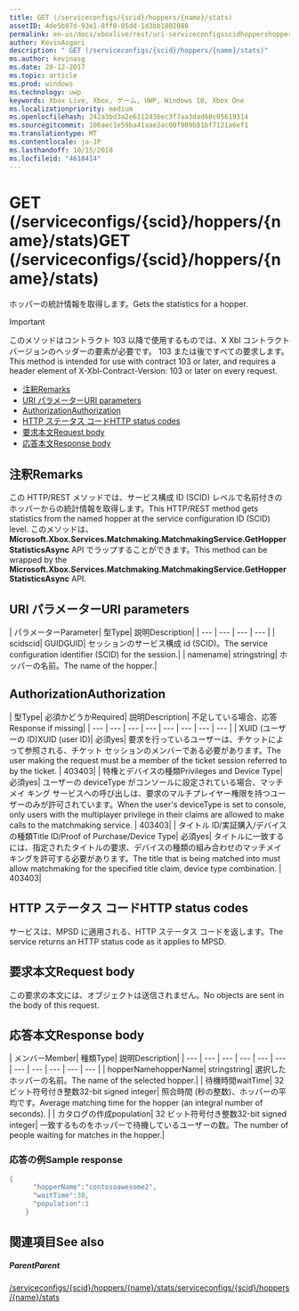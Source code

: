 ```yaml
---
title: GET (/serviceconfigs/{scid}/hoppers/{name}/stats)
assetID: 4de5b07d-93e1-8ff0-05dd-1d3bb1802088
permalink: en-us/docs/xboxlive/rest/uri-serviceconfigsscidhoppershoppernamestatsget.html
author: KevinAsgari
description: " GET (/serviceconfigs/{scid}/hoppers/{name}/stats)"
ms.author: kevinasg
ms.date: 20-12-2017
ms.topic: article
ms.prod: windows
ms.technology: uwp
keywords: Xbox Live, Xbox, ゲーム, UWP, Windows 10, Xbox One
ms.localizationpriority: medium
ms.openlocfilehash: 242a3bd3a2e6112436ec3f7aa3dad60c05619314
ms.sourcegitcommit: 106aec1e59ba41aae2ac00f909b81bf7121a6ef1
ms.translationtype: MT
ms.contentlocale: ja-JP
ms.lasthandoff: 10/15/2018
ms.locfileid: "4618414"
---
```

# <a name="get-serviceconfigsscidhoppersnamestats"></a><span data-ttu-id="44a12-104">GET (/serviceconfigs/{scid}/hoppers/{name}/stats)</span><span class="sxs-lookup"><span data-stu-id="44a12-104">GET (/serviceconfigs/{scid}/hoppers/{name}/stats)</span></span>

<span data-ttu-id="44a12-105">ホッパーの統計情報を取得します。</span><span class="sxs-lookup"><span data-stu-id="44a12-105">Gets the statistics for a hopper.</span></span>

> [!IMPORTANT]
> <span data-ttu-id="44a12-106">このメソッドはコントラクト 103 以降で使用するものでは、X Xbl コントラクト バージョンのヘッダーの要素が必要です。 103 または後ですべての要求します。</span><span class="sxs-lookup"><span data-stu-id="44a12-106">This method is intended for use with contract 103 or later, and requires a header element of X-Xbl-Contract-Version: 103 or later on every request.</span></span>

  * [<span data-ttu-id="44a12-107">注釈</span><span class="sxs-lookup"><span data-stu-id="44a12-107">Remarks</span></span>](#ID4ET)
  * [<span data-ttu-id="44a12-108">URI パラメーター</span><span class="sxs-lookup"><span data-stu-id="44a12-108">URI parameters</span></span>](#ID4E5)
  * [<span data-ttu-id="44a12-109">Authorization</span><span class="sxs-lookup"><span data-stu-id="44a12-109">Authorization</span></span>](#ID4EJB)
  * [<span data-ttu-id="44a12-110">HTTP ステータス コード</span><span class="sxs-lookup"><span data-stu-id="44a12-110">HTTP status codes</span></span>](#ID4E3C)
  * [<span data-ttu-id="44a12-111">要求本文</span><span class="sxs-lookup"><span data-stu-id="44a12-111">Request body</span></span>](#ID4EFD)
  * [<span data-ttu-id="44a12-112">応答本文</span><span class="sxs-lookup"><span data-stu-id="44a12-112">Response body</span></span>](#ID4EQD)

<a id="ID4ET"></a>


## <a name="remarks"></a><span data-ttu-id="44a12-113">注釈</span><span class="sxs-lookup"><span data-stu-id="44a12-113">Remarks</span></span>
<span data-ttu-id="44a12-114">この HTTP/REST メソッドでは、サービス構成 ID (SCID) レベルで名前付きのホッパーからの統計情報を取得します。</span><span class="sxs-lookup"><span data-stu-id="44a12-114">This HTTP/REST method gets statistics from the named hopper at the service configuration ID (SCID) level.</span></span> <span data-ttu-id="44a12-115">このメソッドは、 **Microsoft.Xbox.Services.Matchmaking.MatchmakingService.GetHopperStatisticsAsync** API でラップすることができます。</span><span class="sxs-lookup"><span data-stu-id="44a12-115">This method can be wrapped by the **Microsoft.Xbox.Services.Matchmaking.MatchmakingService.GetHopperStatisticsAsync** API.</span></span>  
<a id="ID4E5"></a>


## <a name="uri-parameters"></a><span data-ttu-id="44a12-116">URI パラメーター</span><span class="sxs-lookup"><span data-stu-id="44a12-116">URI parameters</span></span>

| <span data-ttu-id="44a12-117">パラメーター</span><span class="sxs-lookup"><span data-stu-id="44a12-117">Parameter</span></span>| <span data-ttu-id="44a12-118">型</span><span class="sxs-lookup"><span data-stu-id="44a12-118">Type</span></span>| <span data-ttu-id="44a12-119">説明</span><span class="sxs-lookup"><span data-stu-id="44a12-119">Description</span></span>|
| --- | --- | --- | --- |
| <span data-ttu-id="44a12-120">scid</span><span class="sxs-lookup"><span data-stu-id="44a12-120">scid</span></span>| <span data-ttu-id="44a12-121">GUID</span><span class="sxs-lookup"><span data-stu-id="44a12-121">GUID</span></span>| <span data-ttu-id="44a12-122">セッションのサービス構成 id (SCID)。</span><span class="sxs-lookup"><span data-stu-id="44a12-122">The service configuration identifier (SCID) for the session.</span></span>|
| <span data-ttu-id="44a12-123">name</span><span class="sxs-lookup"><span data-stu-id="44a12-123">name</span></span>| <span data-ttu-id="44a12-124">string</span><span class="sxs-lookup"><span data-stu-id="44a12-124">string</span></span>| <span data-ttu-id="44a12-125">ホッパーの名前。</span><span class="sxs-lookup"><span data-stu-id="44a12-125">The name of the hopper.</span></span>|

<a id="ID4EJB"></a>


## <a name="authorization"></a><span data-ttu-id="44a12-126">Authorization</span><span class="sxs-lookup"><span data-stu-id="44a12-126">Authorization</span></span>

| <span data-ttu-id="44a12-127">型</span><span class="sxs-lookup"><span data-stu-id="44a12-127">Type</span></span>| <span data-ttu-id="44a12-128">必須かどうか</span><span class="sxs-lookup"><span data-stu-id="44a12-128">Required</span></span>| <span data-ttu-id="44a12-129">説明</span><span class="sxs-lookup"><span data-stu-id="44a12-129">Description</span></span>| <span data-ttu-id="44a12-130">不足している場合、応答</span><span class="sxs-lookup"><span data-stu-id="44a12-130">Response if missing</span></span>|
| --- | --- | --- | --- | --- | --- | --- | --- |
| <span data-ttu-id="44a12-131">XUID (ユーザーの ID)</span><span class="sxs-lookup"><span data-stu-id="44a12-131">XUID (user ID)</span></span>| <span data-ttu-id="44a12-132">必須</span><span class="sxs-lookup"><span data-stu-id="44a12-132">yes</span></span>| <span data-ttu-id="44a12-133">要求を行っているユーザーは、チケットによって参照される、チケット セッションのメンバーである必要があります。</span><span class="sxs-lookup"><span data-stu-id="44a12-133">The user making the request must be a member of the ticket session referred to by the ticket.</span></span> | <span data-ttu-id="44a12-134">403</span><span class="sxs-lookup"><span data-stu-id="44a12-134">403</span></span>|
| <span data-ttu-id="44a12-135">特権とデバイスの種類</span><span class="sxs-lookup"><span data-stu-id="44a12-135">Privileges and Device Type</span></span>| <span data-ttu-id="44a12-136">必須</span><span class="sxs-lookup"><span data-stu-id="44a12-136">yes</span></span>| <span data-ttu-id="44a12-137">ユーザーの deviceType がコンソールに設定されている場合、マッチメイ キング サービスへの呼び出しは、要求のマルチプレイヤー権限を持つユーザーのみが許可されています。</span><span class="sxs-lookup"><span data-stu-id="44a12-137">When the user's deviceType is set to console, only users with the multiplayer privilege in their claims are allowed to make calls to the matchmaking service.</span></span> | <span data-ttu-id="44a12-138">403</span><span class="sxs-lookup"><span data-stu-id="44a12-138">403</span></span>|
| <span data-ttu-id="44a12-139">タイトル ID/実証購入/デバイスの種類</span><span class="sxs-lookup"><span data-stu-id="44a12-139">Title ID/Proof of Purchase/Device Type</span></span>| <span data-ttu-id="44a12-140">必須</span><span class="sxs-lookup"><span data-stu-id="44a12-140">yes</span></span>| <span data-ttu-id="44a12-141">タイトルに一致するには、指定されたタイトルの要求、デバイスの種類の組み合わせのマッチメイ キングを許可する必要があります。</span><span class="sxs-lookup"><span data-stu-id="44a12-141">The title that is being matched into must allow matchmaking for the specified title claim, device type combination.</span></span> | <span data-ttu-id="44a12-142">403</span><span class="sxs-lookup"><span data-stu-id="44a12-142">403</span></span>|

<a id="ID4E3C"></a>


## <a name="http-status-codes"></a><span data-ttu-id="44a12-143">HTTP ステータス コード</span><span class="sxs-lookup"><span data-stu-id="44a12-143">HTTP status codes</span></span>
<span data-ttu-id="44a12-144">サービスは、MPSD に適用される、HTTP ステータス コードを返します。</span><span class="sxs-lookup"><span data-stu-id="44a12-144">The service returns an HTTP status code as it applies to MPSD.</span></span>  
<a id="ID4EFD"></a>


## <a name="request-body"></a><span data-ttu-id="44a12-145">要求本文</span><span class="sxs-lookup"><span data-stu-id="44a12-145">Request body</span></span>

<span data-ttu-id="44a12-146">この要求の本文には、オブジェクトは送信されません。</span><span class="sxs-lookup"><span data-stu-id="44a12-146">No objects are sent in the body of this request.</span></span>

<a id="ID4EQD"></a>


## <a name="response-body"></a><span data-ttu-id="44a12-147">応答本文</span><span class="sxs-lookup"><span data-stu-id="44a12-147">Response body</span></span>

| <span data-ttu-id="44a12-148">メンバー</span><span class="sxs-lookup"><span data-stu-id="44a12-148">Member</span></span>| <span data-ttu-id="44a12-149">種類</span><span class="sxs-lookup"><span data-stu-id="44a12-149">Type</span></span>| <span data-ttu-id="44a12-150">説明</span><span class="sxs-lookup"><span data-stu-id="44a12-150">Description</span></span>|
| --- | --- | --- | --- | --- | --- | --- | --- | --- | --- | --- |
| <span data-ttu-id="44a12-151">hopperName</span><span class="sxs-lookup"><span data-stu-id="44a12-151">hopperName</span></span>| <span data-ttu-id="44a12-152">string</span><span class="sxs-lookup"><span data-stu-id="44a12-152">string</span></span>| <span data-ttu-id="44a12-153">選択したホッパーの名前。</span><span class="sxs-lookup"><span data-stu-id="44a12-153">The name of the selected hopper.</span></span>|
| <span data-ttu-id="44a12-154">待機時間</span><span class="sxs-lookup"><span data-stu-id="44a12-154">waitTime</span></span>| <span data-ttu-id="44a12-155">32 ビット符号付き整数</span><span class="sxs-lookup"><span data-stu-id="44a12-155">32-bit signed integer</span></span>| <span data-ttu-id="44a12-156">照合時間 (秒の整数)、ホッパーの平均です。</span><span class="sxs-lookup"><span data-stu-id="44a12-156">Average matching time for the hopper (an integral number of seconds).</span></span> |
| <span data-ttu-id="44a12-157">カタログの作成</span><span class="sxs-lookup"><span data-stu-id="44a12-157">population</span></span>| <span data-ttu-id="44a12-158">32 ビット符号付き整数</span><span class="sxs-lookup"><span data-stu-id="44a12-158">32-bit signed integer</span></span>| <span data-ttu-id="44a12-159">一致するものをホッパーで待機しているユーザーの数。</span><span class="sxs-lookup"><span data-stu-id="44a12-159">The number of people waiting for matches in the hopper.</span></span>|

<a id="ID4E1D"></a>


### <a name="sample-response"></a><span data-ttu-id="44a12-160">応答の例</span><span class="sxs-lookup"><span data-stu-id="44a12-160">Sample response</span></span>


```cpp
{
      "hopperName":"contosoawesome2",
      "waitTime":30,
      "population":1
    }


```


<a id="ID4EJE"></a>


## <a name="see-also"></a><span data-ttu-id="44a12-161">関連項目</span><span class="sxs-lookup"><span data-stu-id="44a12-161">See also</span></span>

<a id="ID4ELE"></a>


##### <a name="parent"></a><span data-ttu-id="44a12-162">Parent</span><span class="sxs-lookup"><span data-stu-id="44a12-162">Parent</span></span>  

[<span data-ttu-id="44a12-163">/serviceconfigs/{scid}/hoppers/{name}/stats</span><span class="sxs-lookup"><span data-stu-id="44a12-163">/serviceconfigs/{scid}/hoppers/{name}/stats</span></span>](uri-serviceconfigsscidhoppershoppernamestats.md)

